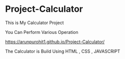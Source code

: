 # Project-Calculator

This is My Calculator Project 

You Can Perform Various Operation

https://arunpurohit1.github.io/Project-Calculator/

The Calculator is Build Using HTML , CSS , JAVASCRIPT
